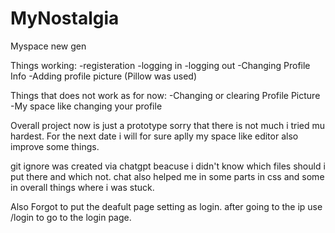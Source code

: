 # MyNostalgia
Myspace new gen

Things working: 
-registeration
-logging in
-logging out
-Changing Profile Info
-Adding profile picture (Pillow was used)

Things that does not work as for now:
-Changing or clearing Profile Picture
-My space like changing your profile

Overall project now is just a prototype sorry that there is not much i tried mu hardest.
For the next date i will for sure aplly my space like editor also improve some things.

git ignore was created via chatgpt beacuse i didn't know which files should i put there and which not.
chat also helped me in some parts in css and some in overall things where i was stuck.

Also Forgot to put the deafult page setting as login. after going to the ip use /login to go to the login page.
